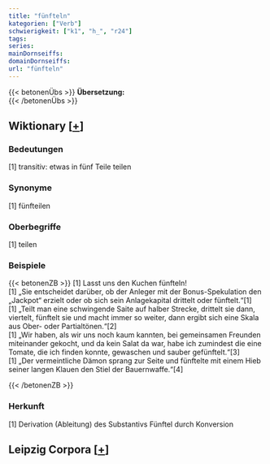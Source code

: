 ```yaml
---
title: "fünfteln"
kategorien: ["Verb"]
schwierigkeit: ["k1", "h_", "r24"]
tags:
series:
mainDornseiffs:
domainDornseiffs:
url: "fünfteln"
---
```


{{< betonenÜbs >}}
**Übersetzung:**  
{{< /betonenÜbs >}}

## Wiktionary [[+](https://de.wiktionary.org/wiki/fünfteln)]

### Bedeutungen
[1] transitiv: etwas in fünf Teile teilen  

### Synonyme
[1] fünfteilen  

### Oberbegriffe
[1] teilen  

### Beispiele
{{< betonenZB >}}
[1] Lasst uns den Kuchen fünfteln!  
[1] „Sie entscheidet darüber, ob der Anleger mit der Bonus-Spekulation den „Jackpot“ erzielt oder ob sich sein Anlagekapital drittelt oder fünftelt.“[1]  
[1] „Teilt man eine schwingende Saite auf halber Strecke, drittelt sie dann, viertelt, fünftelt sie und macht immer so weiter, dann ergibt sich eine Skala aus Ober- oder Partialtönen.“[2]  
[1] „Wir haben, als wir uns noch kaum kannten, bei gemeinsamen Freunden miteinander gekocht, und da kein Salat da war, habe ich zumindest die eine Tomate, die ich finden konnte, gewaschen und sauber gefünftelt.“[3]  
[1] „Der vermeintliche Dämon sprang zur Seite und fünftelte mit einem Hieb seiner langen Klauen den Stiel der Bauernwaffe.“[4]  

{{< /betonenZB >}}
### Herkunft
[1] Derivation (Ableitung) des Substantivs Fünftel durch Konversion  


## Leipzig Corpora [[+](https://corpora.uni-leipzig.de/en/res?word=fünfteln&corpusId=deu_newscrawl-public_2018)]

